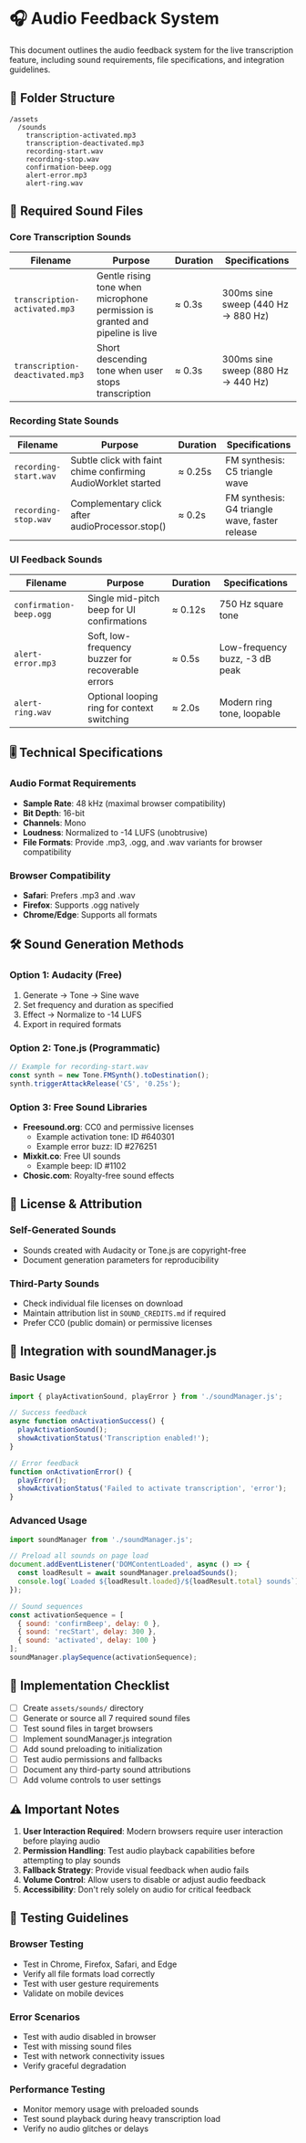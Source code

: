 # 🎧 Audio Feedback System

This document outlines the audio feedback system for the live transcription feature, including sound requirements, file specifications, and integration guidelines.

## 📂 Folder Structure

```
/assets
  /sounds
    transcription-activated.mp3
    transcription-deactivated.mp3
    recording-start.wav
    recording-stop.wav
    confirmation-beep.ogg
    alert-error.mp3
    alert-ring.wav
```

## 🎵 Required Sound Files

### Core Transcription Sounds

| Filename | Purpose | Duration | Specifications |
|----------|---------|----------|----------------|
| `transcription-activated.mp3` | Gentle rising tone when microphone permission is granted and pipeline is live | ≈ 0.3s | 300ms sine sweep (440 Hz → 880 Hz) |
| `transcription-deactivated.mp3` | Short descending tone when user stops transcription | ≈ 0.3s | 300ms sine sweep (880 Hz → 440 Hz) |

### Recording State Sounds

| Filename | Purpose | Duration | Specifications |
|----------|---------|----------|----------------|
| `recording-start.wav` | Subtle click with faint chime confirming AudioWorklet started | ≈ 0.25s | FM synthesis: C5 triangle wave |
| `recording-stop.wav` | Complementary click after audioProcessor.stop() | ≈ 0.2s | FM synthesis: G4 triangle wave, faster release |

### UI Feedback Sounds

| Filename | Purpose | Duration | Specifications |
|----------|---------|----------|----------------|
| `confirmation-beep.ogg` | Single mid-pitch beep for UI confirmations | ≈ 0.12s | 750 Hz square tone |
| `alert-error.mp3` | Soft, low-frequency buzzer for recoverable errors | ≈ 0.5s | Low-frequency buzz, -3 dB peak |
| `alert-ring.wav` | Optional looping ring for context switching | ≈ 2.0s | Modern ring tone, loopable |

## 🎚️ Technical Specifications

### Audio Format Requirements
- **Sample Rate**: 48 kHz (maximal browser compatibility)
- **Bit Depth**: 16-bit
- **Channels**: Mono
- **Loudness**: Normalized to -14 LUFS (unobtrusive)
- **File Formats**: Provide .mp3, .ogg, and .wav variants for browser compatibility

### Browser Compatibility
- **Safari**: Prefers .mp3 and .wav
- **Firefox**: Supports .ogg natively
- **Chrome/Edge**: Supports all formats

## 🛠️ Sound Generation Methods

### Option 1: Audacity (Free)
1. Generate → Tone → Sine wave
2. Set frequency and duration as specified
3. Effect → Normalize to -14 LUFS
4. Export in required formats

### Option 2: Tone.js (Programmatic)
```javascript
// Example for recording-start.wav
const synth = new Tone.FMSynth().toDestination();
synth.triggerAttackRelease('C5', '0.25s');
```

### Option 3: Free Sound Libraries
- **Freesound.org**: CC0 and permissive licenses
  - Example activation tone: ID #640301
  - Example error buzz: ID #276251
- **Mixkit.co**: Free UI sounds
  - Example beep: ID #1102
- **Chosic.com**: Royalty-free sound effects

## 📝 License & Attribution

### Self-Generated Sounds
- Sounds created with Audacity or Tone.js are copyright-free
- Document generation parameters for reproducibility

### Third-Party Sounds
- Check individual file licenses on download
- Maintain attribution list in `SOUND_CREDITS.md` if required
- Prefer CC0 (public domain) or permissive licenses

## 🔧 Integration with soundManager.js

### Basic Usage
```javascript
import { playActivationSound, playError } from './soundManager.js';

// Success feedback
async function onActivationSuccess() {
  playActivationSound();
  showActivationStatus('Transcription enabled!');
}

// Error feedback
function onActivationError() {
  playError();
  showActivationStatus('Failed to activate transcription', 'error');
}
```

### Advanced Usage
```javascript
import soundManager from './soundManager.js';

// Preload all sounds on page load
document.addEventListener('DOMContentLoaded', async () => {
  const loadResult = await soundManager.preloadSounds();
  console.log(`Loaded ${loadResult.loaded}/${loadResult.total} sounds`);
});

// Sound sequences
const activationSequence = [
  { sound: 'confirmBeep', delay: 0 },
  { sound: 'recStart', delay: 300 },
  { sound: 'activated', delay: 100 }
];
soundManager.playSequence(activationSequence);
```

## 🎯 Implementation Checklist

- [ ] Create `assets/sounds/` directory
- [ ] Generate or source all 7 required sound files
- [ ] Test sound files in target browsers
- [ ] Implement soundManager.js integration
- [ ] Add sound preloading to initialization
- [ ] Test audio permissions and fallbacks
- [ ] Document any third-party sound attributions
- [ ] Add volume controls to user settings

## ⚠️ Important Notes

1. **User Interaction Required**: Modern browsers require user interaction before playing audio
2. **Permission Handling**: Test audio playback capabilities before attempting to play sounds
3. **Fallback Strategy**: Provide visual feedback when audio fails
4. **Volume Control**: Allow users to disable or adjust audio feedback
5. **Accessibility**: Don't rely solely on audio for critical feedback

## 🧪 Testing Guidelines

### Browser Testing
- Test in Chrome, Firefox, Safari, and Edge
- Verify all file formats load correctly
- Test with user gesture requirements
- Validate on mobile devices

### Error Scenarios
- Test with audio disabled in browser
- Test with missing sound files
- Test with network connectivity issues
- Verify graceful degradation

### Performance Testing
- Monitor memory usage with preloaded sounds
- Test sound playback during heavy transcription load
- Verify no audio glitches or delays